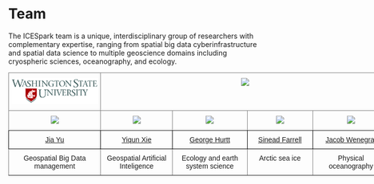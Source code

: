 # Team

The ICESpark team is a unique, interdisciplinary group of researchers with complementary expertise, ranging from spatial big data cyberinfrastructure and spatial data science to multiple geoscience domains including cryospheric sciences, oceanography, and ecology.

<style type="text/css">
.tg  {border-collapse:collapse;border-spacing:0;}
.tg td{border-color:black;border-style:solid;border-width:1px;font-family:Arial, sans-serif;font-size:14px;
  overflow:hidden;padding:10px 5px;word-break:normal;}
.tg th{border-color:black;border-style:solid;border-width:1px;font-family:Arial, sans-serif;font-size:14px;
  font-weight:normal;overflow:hidden;padding:10px 5px;word-break:normal;}
.tg .tg-baqh{text-align:center;vertical-align:top}
.tg .tg-c3ow{border-color:inherit;text-align:center;vertical-align:top}
</style>
<table class="tg" style="undefined;table-layout: fixed; width: 763px">
<colgroup>
<col style="width: 189px">
<col style="width: 147px">
<col style="width: 154px">
<col style="width: 135px">
<col style="width: 156px">
</colgroup>
<thead>
  <tr>
    <th class="tg-c3ow"><img src="/images/wsu-logo.png" width="300"></th>
    <th class="tg-c3ow" colspan="4"><img src="https://www.usmd.edu/images/featured_institutions/new/UMCP-Color.png" width="220"></th>
  </tr>
</thead>
<tbody>
  <tr>
    <td class="tg-c3ow"><img src="https://jiayuasu.github.io/author/jia-yu/avatar_hu154ce08dfaf959696bb06a4410c246bc_639435_270x270_fill_q90_lanczos_center.jpg" width="150"></td>
    <td class="tg-c3ow"><img src="https://terpconnect.umd.edu/~xie/Yiqun_2020.jpg" width="125"></td>
    <td class="tg-c3ow"><img src="https://geog.umd.edu/sites/geog.umd.edu/files/styles/width320/public/hurtt09.jpg?itok=9s9RaI0P" width="200"></td>
    <td class="tg-c3ow"><img src="https://geog.umd.edu/sites/geog.umd.edu/files/styles/width320/public/165_2019019headshots.sml_.JPG" width="220"></td>
    <td class="tg-c3ow"><img src="https://wenegrat.github.io/img/team/WENEGRAT_Jacob-thumb.jpg" width="200"></td>
  </tr>
  <tr>
    <td class="tg-baqh"><a href="https://jiayuasu.github.io/" target="_blank">Jia Yu</a></td>
    <td class="tg-baqh"><a href="https://terpconnect.umd.edu/~xie/index.html" target="_blank">Yiqun Xie</a></td>
    <td class="tg-baqh"><span style="font-weight:400;font-style:normal"><a href="https://geog.umd.edu/facultyprofile/hurtt/george" target="_blank">George Hurtt</a></span></td>
    <td class="tg-baqh"><span style="font-weight:400;font-style:normal"><a href="https://geog.umd.edu/facultyprofile/farrell/sinead-l." target="_blank">Sinead Farrell</a></span></td>
    <td class="tg-baqh"><span style="font-weight:400;font-style:normal"><a href="https://wenegrat.github.io/" target="_blank">Jacob Wenegrat</a></span></td>
  </tr>
  <tr>
    <td class="tg-c3ow">Geospatial Big Data management</td>
    <td class="tg-c3ow">Geospatial Artificial Inteligence</td>
    <td class="tg-c3ow">Ecology and earth system science</td>
    <td class="tg-c3ow">Arctic sea ice</td>
    <td class="tg-c3ow">Physical oceanography</td>
  </tr>
</tbody>
</table>
